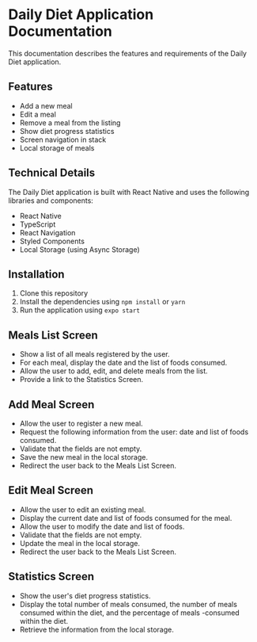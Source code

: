 # Daily Diet Application Documentation

This documentation describes the features and requirements of the Daily Diet application.

## Features

- Add a new meal
- Edit a meal
- Remove a meal from the listing
- Show diet progress statistics
- Screen navigation in stack
- Local storage of meals

## Technical Details

The Daily Diet application is built with React Native and uses the following libraries and components:

- React Native
- TypeScript
- React Navigation
- Styled Components
- Local Storage (using Async Storage)

## Installation

1. Clone this repository
2. Install the dependencies using `npm install` or `yarn`
3. Run the application using `expo start`
 
## Meals List Screen

- Show a list of all meals registered by the user.
- For each meal, display the date and the list of foods consumed.
- Allow the user to add, edit, and delete meals from the list.
- Provide a link to the Statistics Screen.

## Add Meal Screen

- Allow the user to register a new meal.
- Request the following information from the user: date and list of foods consumed.
- Validate that the fields are not empty.
- Save the new meal in the local storage.
- Redirect the user back to the Meals List Screen.

## Edit Meal Screen

- Allow the user to edit an existing meal.
- Display the current date and list of foods consumed for the meal.
- Allow the user to modify the date and list of foods.
- Validate that the fields are not empty.
- Update the meal in the local storage.
- Redirect the user back to the Meals List Screen.

## Statistics Screen

- Show the user's diet progress statistics.
- Display the total number of meals consumed, the number of meals consumed within the diet, and the percentage of meals -consumed within the diet.
- Retrieve the information from the local storage.

